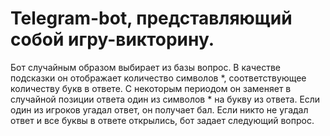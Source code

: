 # Telegram-bot, представляющий собой игру-викторину.

Бот случайным образом выбирает из базы вопрос. В качестве подсказки он отображает количество символов *, соответствующее количеству букв в ответе.
С некоторым периодом он заменяет в случайной позиции ответа один из символов * на букву из ответа. Если один из игроков угадал ответ, он получает бал. 
Если никто не угадал ответ и все буквы в ответе открылись, бот задает следующий вопрос.
